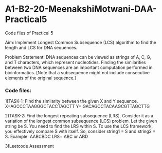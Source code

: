# A1-B2-20-MeenakshiMotwani-DAA-Practical5
Code files of Practical 5

Aim: Implement Longest Common Subsequence (LCS) algorithm to find the length and LCS for DNA sequences.

Problem Statement: DNA sequences can be viewed as strings of A, C, G, and T characters, which represent nucleotides. Finding the similarities between two DNA sequences are an important computation performed in bioinformatics.
[Note that a subsequence might not include consecutive elements of the original sequence.]

### Code files:
1)TASK-1: Find the similarity between the given X and Y sequence.
X=AGCCCTAAGGGCTACCTAGCTT
Y= GACAGCCTACAAGCGTTAGCTTG

2)TASK-2: Find the longest repeating subsequence (LRS). Consider it as a variation of the
longest common subsequence (LCS) problem.
Let the given string be S. You need to find the LRS within S. To use the LCS framework, you
effectively compare S with itself. So, consider string1 = S and string2 = S.
Example:
AABCBDC
LRS= ABC or ABD

3)Leetcode Assessment
